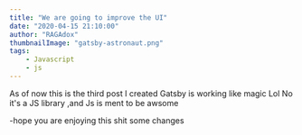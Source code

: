 ```yaml
---
title: "We are going to improve the UI"
date: "2020-04-15 21:10:00"
author: "RAGAdox"
thumbnailImage: "gatsby-astronaut.png"
tags:
    - Javascript
    - js
---
```


As of now this is the third post I created
Gatsby is working like magic
Lol No it's a JS library ,and Js is ment to be awsome

-hope you are enjoying this shit
some changes 
